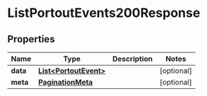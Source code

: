 

# ListPortoutEvents200Response


## Properties

| Name | Type | Description | Notes |
|------------ | ------------- | ------------- | -------------|
|**data** | [**List&lt;PortoutEvent&gt;**](PortoutEvent.md) |  |  [optional] |
|**meta** | [**PaginationMeta**](PaginationMeta.md) |  |  [optional] |



